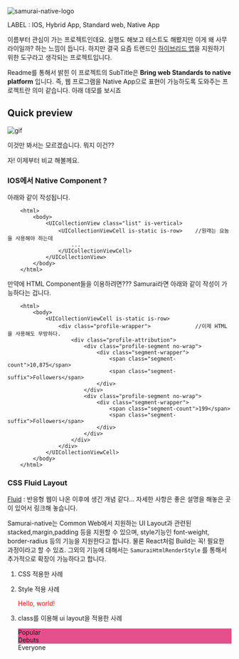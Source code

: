 ![samurai-native-logo](https://cloud.githubusercontent.com/assets/876707/7134843/77ebf2d0-e2d3-11e4-8977-e609139b1a92.png)

LABEL :  IOS, Hybrid App, Standard web, Native App

 이름부터 관심이 가는 프로젝트인데요. 실행도 해보고 테스트도 해봤지만 이게 왜 사무라이일까? 하는 느낌이 듭니다. 
하지만 결국 요즘 트렌드인 [하이브리드 앱](http://rctown.tistory.com/57)을 지원하기 위한 도구라고 생각되는 프로젝트입니다. 

Readme를 통해서 밝힌 이 프로젝트의 SubTitle은 <b>Bring web Standards to native platform</b> 입니다. 즉, 웹 프로그램을 Native App으로 표현이 가능하도록 도와주는 프로젝트란 의미 같습니다. 아래 데모를 보시죠

## Quick preview

![gif](https://cloud.githubusercontent.com/assets/679824/7133416/ccdabe74-e2c5-11e4-8098-ef1bdf2d6248.gif)

이것만 봐서는 모르겠습니다. 뭐지 이건??

자! 이제부터 비교 해볼께요.

### IOS에서 Native Component ?

  아래와 같이 작성됩니다.

		<html>
			<body>
				<UICollectionView class="list" is-vertical>
					<UICollectionViewCell is-static is-row>    //원래는 요놈을 사용해야 하는데
						...
					</UICollectionViewCell>
				</UICollectionView>
			</body>
		</html>
    
  만약에 HTML Component들을 이용하려면??? Samurai라면 아래와 같이 작성이 가능하다는 겁니다. 
		
		<html>
		    <body>
		        <UICollectionViewCell is-static is-row>
		            <div class="profile-wrapper">              //이제 HTML을 사용해도 무방하다.
		                <div class="profile-attribution">
		                    <div class="profile-segment no-wrap">
		                        <div class="segment-wrapper">
		                            <span class="segment-count">10,875</span>
		                            <span class="segment-suffix">Followers</span>
		                        </div>
		                    </div>
		                    <div class="profile-segment no-wrap">
		                        <div class="segment-wrapper">
		                            <span class="segment-count">199</span>
		                            <span class="segment-suffix">Followers</span>
		                        </div>
		                    </div>
		                </div>
		            </div>
		        </UICollectionViewCell>
		    </body>
		</html>

 	
### CSS Fluid Layout

  [Fluid](http://www.nextree.co.kr/p8622/) : 반응형 웹이 나온 이후에 생긴 개념 같다... 자세한 사항은 좋은 설명을 해놓은 곳이 있어서 링크해 놓습니다.

  Samurai-native는 Common Web에서 지원하는 UI Layout과 관련된 stacked,margin,padding 등을 지원할 수 있으며, style기능인 font-weight, border-radius 등의 기능을 지원한다고 합니다. 물론 React처럼 Build는 꼭! 필요한 과정이라고 할 수 있죠. 그외의 기능에 대해서는 ``SamuraiHtmlRenderStyle`` 를 통해서 추가적으로 확장이 가능하다고 합니다. 
	
  1. CSS 적용한 사례
  
		<html>
		    <head>
		        <link rel="stylesheet" type="text/css" href="../css/normalize.css"/>
		        <link rel="stylesheet" type="text/css" href="../css/main.css"/>
		    </head>
		</html>
	
  2. Style 적용 사례 
  
		<html>
			<body>
				<p style="color: red;">
	            	Hello, world!
	        	</p>
			</body>
		</html>
  
  3. class를 이용해 ui layout을 적용한 사례

		<html>
		    <body>
		        <div class="tab-bar">
		            <div class="tab">Popular</div>
		            <div class="tab">Debuts</div>
		            <div class="tab">Everyone</div>
		        </div>
		        <style>
		            .tab-bar {
		                display: block;
		                width: 100%;
		                height: 34px;
		                background-color: #e5508c;
		                /* box-shadow: 0px 0.5px 0.5px black; */
		                z-index: 2;
		            }
		
		            .tab {
		                float: left;
		                display: block;
		                width: 33.33%;
		                height: 34px;
		                font-size: 14px;
		                line-height: 34px;
		                color: #fff 0.75;
		                text-align: center;
		                font-weight: normal;
		            }
		            ...
		        </style>
		    </body>
		</html>
   
합치는 일도 간단하게 html을 그대로 사용하면 된다고 합니다. 첫번째 소스는 보통 아래와 같이 작성된다고 합니다. 

		- (void)viewDidLoad
		{
		    [super viewDidLoad];
		}

그런데 Samurai에서는 WOW, 이렇게 Html을 직접 불러서 사용이 가능하다고 하네요. 앞에 내용에서는 IOS APP 개발에 대해서 지식이 거의 없어서 별거 아니구나 했지만.. 여기서 한번 놀랍다는 생각이 드는군요. 이제 IOS App개발에 대한 부담이 많이 줄어들지 않을까?
그런데 의문점이 한가지 더 생기더군요... Event Handling을 어떻게 할까? 해답에 대한 내용도 잘 정리가 되어 있었습니다. 
	
		@implementation MyViewController
	
		- (void)viewDidLoad
		{
		    [self loadViewTemplate:@"/www/html/dribbble-index.html"];
		//  [self loadViewTemplate:@"http://localhost:8000/html/dribbble-index.html"];
		}
		
		- (void)dealloc
		{
		    [self unloadViewTemplate];
		}
		
		- (void)onTemplateLoading {}
		- (void)onTemplateLoaded {}
		- (void)onTemplateFailed {}
		- (void)onTemplateCancelled {}
		
		@end

만약에 웹에서 처럼 click Event를 Handling하기 위해서는 event function을 정의하고 onclick에 대항 function을 호출 하는 구조로 실행하는 것이 일반적일 것입니다. samurai-native에서도 마찬가지였습니다.

- view 파일 

		<div onclick="signal('hello')">
		    Click here
		</div>
		<div onswipe-left="signal('next')" onswipe-right="signal('prev')">
		    Swipe left or right
		</div>
		
- view Controller 파일

		@implementation MyViewController

		handleSignal( hello )
		{
		    [self something];
		}
		
		handleSignal( prev )
		{
		    [self something];
		}
		
		handleSignal( next )
		{
		    [self something];
		}
		
		@end

samurai에서 쓰는 용어 인지 IOS APP개발에서 쓰는 용어인지 정확하지는 않습니다만 Signal이라고 합더군요. 따라서 Signal에 호출하고자 하는 Name값 같은 것을 이용하면 된다고 합니다. Data는 그럼 어떻게 넘길까?에 대한 의문도 생겼지만 Samurai에서는 parameter를 직접 function에 넘기기 보다는 객체에 있는 값을 직접 Access하는 형식 같습니다.

### Data Binding

	 <html>
	    <body>
	
	        ...     
	
	        <div name="author">
	            <img name="avatar"/>
	            <div>
	                <div name="title"/>
	                <div>by <span name="name"/></div>
	            </div>
	        </div>
	
	        ...
	
	    </body>
	</html>

html이 위와 같이 작성이 되어 있다면... ViewController에서는 해당 DOM객체의 ``name``값을 이용해서 값을 가져오게 했더군요
	
	@implementation MyViewController
	
	...
	
	- (void)reloadData
	{
	    self[@"author"] = @{              
	        @"avatar" : "xxx.jpg",
	        @"title"  : @"Hello",
	        @"name"   : @"World"
	    };
	}
	
	@end

Readme를 통해서 더 많은 내용들이 작성되어 있습니다. 꼭 방문해 보시길 바랍니다. 
전체적으로 Samurai-native에 대해서는 꽤 긍정적으로 평가됩니다. 그 동안 Standard Web에만 익숙해져 있던 사람들도 IOS APP개발에 러닝커브가 그리 높지 않게 만들어주는 이점을 주고 있는 것 같습니다.

  [Roadmap](https://github.com/hackers-painters/samurai-native/wiki/TodoList)

 또한 꽤 오랜시간을 준비하여 왔다는 흔적과 그에 대한 output 품질이 높아 보였습니다.  감사합니다. 


##License 

  samurai-native is licensed under the MIT License.

<div style="text-align:right">
 Written by: 강성동(Russell.Kang)
</div> 